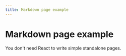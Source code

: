 ```yaml
---
title: Markdown page example
---
```


# Markdown page example #

You don't need React to write simple standalone pages.
